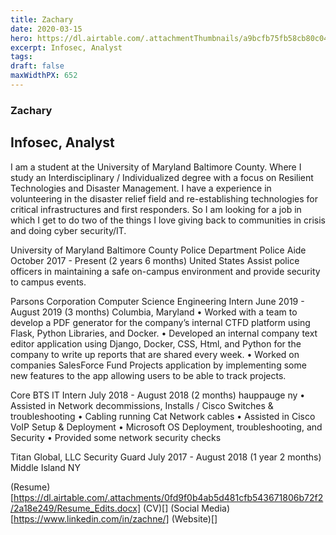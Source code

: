 ```yaml
---
title: Zachary
date: 2020-03-15
hero: https://dl.airtable.com/.attachmentThumbnails/a9bcfb75fb58cb80c047925b5213545e/ed920b32
excerpt: Infosec, Analyst
tags: 
draft: false
maxWidthPX: 652
---
```


### Zachary
## Infosec, Analyst

I am a student at the University of Maryland Baltimore County. Where I study an Interdisciplinary / Individualized degree with a focus on Resilient Technologies and Disaster Management. I have a experience in volunteering in the disaster relief field and re-establishing technologies for critical infrastructures and first responders. So I am looking for a job in which I get to do two of the things I love giving back to communities in crisis and doing cyber security/IT.

University of Maryland Baltimore County Police Department
Police Aide
October 2017 - Present (2 years 6 months)
United States
Assist police officers in maintaining a safe on-campus environment and
provide security to campus events.

Parsons Corporation
Computer Science Engineering Intern
June 2019 - August 2019 (3 months)
Columbia, Maryland
• Worked with a team to develop a PDF generator for the company’s internal
CTFD platform using Flask, Python Libraries, and Docker.
• Developed an internal company text editor application using Django, Docker,
CSS, Html, and Python for the company to write up reports that are shared
every week.
• Worked on companies SalesForce Fund Projects application by
implementing some new features to the app allowing users to be able to track
projects.

Core BTS
IT Intern
July 2018 - August 2018 (2 months)
hauppauge ny
• Assisted in Network decommissions, Installs / Cisco Switches &
troubleshooting
• Cabling running Cat Network cables
• Assisted in Cisco VoIP Setup & Deployment
• Microsoft OS Deployment, troubleshooting, and Security
• Provided some network security checks

Titan Global, LLC
Security Guard
July 2017 - August 2018 (1 year 2 months)
Middle Island NY


(Resume)[https://dl.airtable.com/.attachments/0fd9f0b4ab5d481cfb543671806b72f2/2a18e249/Resume_Edits.docx]
(CV)[]
(Social Media)[https://www.linkedin.com/in/zachne/]
(Website)[]


